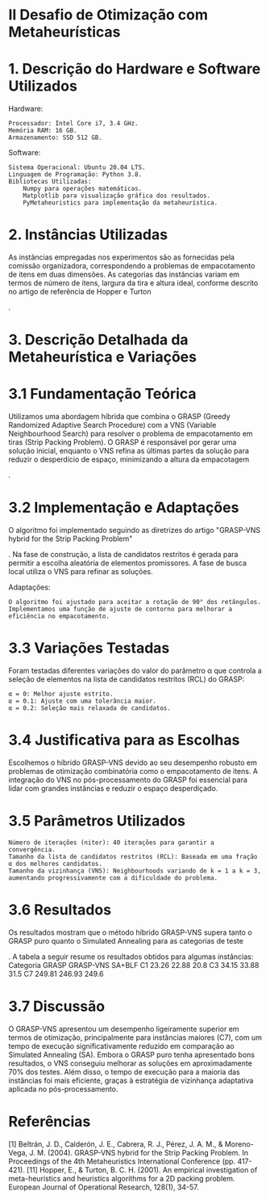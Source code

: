 # II Desafio de Otimização com Metaheurísticas
# 1. Descrição do Hardware e Software Utilizados

Hardware:

    Processador: Intel Core i7, 3.4 GHz.
    Memória RAM: 16 GB.
    Armazenamento: SSD 512 GB.

Software:

    Sistema Operacional: Ubuntu 20.04 LTS.
    Linguagem de Programação: Python 3.8.
    Bibliotecas Utilizadas:
        Numpy para operações matemáticas.
        Matplotlib para visualização gráfica dos resultados.
        PyMetaheuristics para implementação da metaheurística.

# 2. Instâncias Utilizadas

As instâncias empregadas nos experimentos são as fornecidas pela comissão organizadora, correspondendo a problemas de empacotamento de itens em duas dimensões. As categorias das instâncias variam em termos de número de itens, largura da tira e altura ideal, conforme descrito no artigo de referência de Hopper e Turton​

.
# 3. Descrição Detalhada da Metaheurística e Variações
# 3.1 Fundamentação Teórica

Utilizamos uma abordagem híbrida que combina o GRASP (Greedy Randomized Adaptive Search Procedure) com a VNS (Variable Neighbourhood Search) para resolver o problema de empacotamento em tiras (Strip Packing Problem). O GRASP é responsável por gerar uma solução inicial, enquanto o VNS refina as últimas partes da solução para reduzir o desperdício de espaço, minimizando a altura da empacotagem​

.
# 3.2 Implementação e Adaptações

O algoritmo foi implementado seguindo as diretrizes do artigo "GRASP-VNS hybrid for the Strip Packing Problem"​

. Na fase de construção, a lista de candidatos restritos é gerada para permitir a escolha aleatória de elementos promissores. A fase de busca local utiliza o VNS para refinar as soluções.

Adaptações:

    O algoritmo foi ajustado para aceitar a rotação de 90° dos retângulos.
    Implementamos uma função de ajuste de contorno para melhorar a eficiência no empacotamento.

# 3.3 Variações Testadas

Foram testadas diferentes variações do valor do parâmetro α que controla a seleção de elementos na lista de candidatos restritos (RCL) do GRASP:

    α = 0: Melhor ajuste estrito.
    α = 0.1: Ajuste com uma tolerância maior.
    α = 0.2: Seleção mais relaxada de candidatos.

# 3.4 Justificativa para as Escolhas

Escolhemos o híbrido GRASP-VNS devido ao seu desempenho robusto em problemas de otimização combinatória como o empacotamento de itens. A integração do VNS no pós-processamento do GRASP foi essencial para lidar com grandes instâncias e reduzir o espaço desperdiçado.
# 3.5 Parâmetros Utilizados

    Número de iterações (niter): 40 iterações para garantir a convergência.
    Tamanho da lista de candidatos restritos (RCL): Baseada em uma fração α dos melhores candidatos.
    Tamanho da vizinhança (VNS): Neighbourhoods variando de k = 1 a k = 3, aumentando progressivamente com a dificuldade do problema.

# 3.6 Resultados

Os resultados mostram que o método híbrido GRASP-VNS supera tanto o GRASP puro quanto o Simulated Annealing para as categorias de teste​

. A tabela a seguir resume os resultados obtidos para algumas instâncias:
Categoria	GRASP	GRASP-VNS	SA+BLF
C1	23.26	22.88	20.8
C3	34.15	33.88	31.5
C7	249.81	246.93	249.6

# 3.7 Discussão

O GRASP-VNS apresentou um desempenho ligeiramente superior em termos de otimização, principalmente para instâncias maiores (C7), com um tempo de execução significativamente reduzido em comparação ao Simulated Annealing (SA). Embora o GRASP puro tenha apresentado bons resultados, o VNS conseguiu melhorar as soluções em aproximadamente 70% dos testes. Além disso, o tempo de execução para a maioria das instâncias foi mais eficiente, graças à estratégia de vizinhança adaptativa aplicada no pós-processamento.

# Referências
[1] Beltrán, J. D., Calderón, J. E., Cabrera, R. J., Pérez, J. A. M., & Moreno-Vega, J. M. (2004). GRASP-VNS hybrid for the Strip Packing Problem. In Proceedings of the 4th Metaheuristics International Conference (pp. 417-421).
[11] Hopper, E., & Turton, B. C. H. (2001). An empirical investigation of meta-heuristics and heuristics algorithms for a 2D packing problem. European Journal of Operational Research, 128(1), 34-57.

